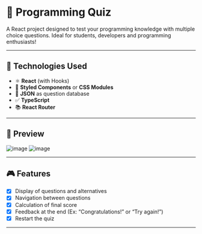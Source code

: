 # 🧠 Programming Quiz

A React project designed to test your programming knowledge with multiple choice questions. Ideal for students, developers and programming enthusiasts!

---

## 🚀 Technologies Used

- ⚛️ **React** (with Hooks)
- 💅 **Styled Components** or **CSS Modules**
- 📄 **JSON** as question database
- ✅ **TypeScript**
- 📚 **React Router**

---

## 📸 Preview
![image](https://github.com/user-attachments/assets/84f25fbd-7c2e-410e-8c58-a185b1578f3a)
![image](https://github.com/user-attachments/assets/0042875a-3607-4f71-9569-2f67265182d2)

---

## 🎮 Features

- [x] Display of questions and alternatives
- [x] Navigation between questions
- [x] Calculation of final score
- [x] Feedback at the end (Ex: “Congratulations!” or “Try again!”)
- [x] Restart the quiz

---
